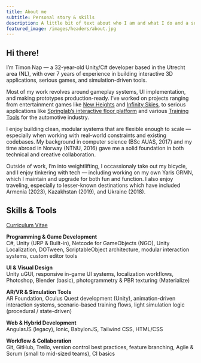 ```yaml
---
title: About me
subtitle: Personal story & skills
description: A little bit of text about who I am and what I do and a summary of my professional skills.
featured_image: /images/headers/about.jpg
---
```


## Hi there! 

I’m Timon Nap — a 32-year-old Unity/C# developer based in the Utrecht area (NL), with over 7 years of experience in building interactive 3D applications, serious games, and simulation-driven tools.

Most of my work revolves around gameplay systems, UI implementation, and making prototypes production-ready. I’ve worked on projects ranging from entertainment games like [New Heights](/project/new-heights) and [Infinity Skies](/project/infinity-skies), to serious applications like [Springlab’s interactive floor platform](/project/interactive-floor-project) and various [Training Tools](/project/innovam) for the automotive industry.

I enjoy building clean, modular systems that are flexible enough to scale — especially when working with real-world constraints and existing codebases. My background in computer science (BSc AUAS, 2017) and my time abroad in Norway (NTNU, 2016) gave me a solid foundation in both technical and creative collaboration.

Outside of work, I’m into weightlifting, I occassionaly take out my bicycle, and I enjoy tinkering with tech — including working on my own Yaris GRMN, which I maintain and upgrade for both fun and function. I also enjoy traveling, especially to lesser-known destinations which have included Armenia (2023), Kazakhstan (2019), and Ukraine (2018).
 

## Skills & Tools

[Curriculum Vitae](/documents/cv-timon-public.pdf)


**Programming & Game Development**  
C#, Unity (URP & Built-in), Netcode for GameObjects (NGO), Unity Localization, DOTween, ScriptableObject architecture, modular interaction systems, custom editor tools

**UI & Visual Design**  
Unity uGUI, responsive in-game UI systems, localization workflows, Photoshop, Blender (basic), photogrammetry & PBR texturing (Materialize)

**AR/VR & Simulation Tools**  
AR Foundation, Oculus Quest development (Unity), animation-driven interaction systems, scenario-based training flows, light simulation logic (procedural / state-driven)

**Web & Hybrid Development**  
AngularJS (legacy), Ionic, BabylonJS, Tailwind CSS, HTML/CSS

**Workflow & Collaboration**  
Git, GitHub, Trello, version control best practices, feature branching, Agile & Scrum (small to mid-sized teams), CI basics


